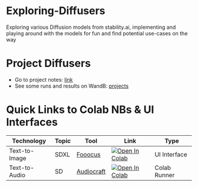 # Exploring-Diffusers
Exploring various Diffusion models from stability.ai, implementing and playing around with the models for fun and find potential use-cases on the way

# Project Diffusers
- Go to project notes: [link](/project-diffusers/README.md)
- See some runs and results on WandB: [projects](https://wandb.ai/mratanusarkar/projects)

# Quick Links to Colab NBs & UI Interfaces

| Technology | Topic | Tool | Link | Type
|---|---|---|---|---|
| Text-to-Image | SDXL | [Fooocus](https://github.com/lllyasviel/Fooocus) | <a href="https://colab.research.google.com/github/mratanusarkar/Exploring-Diffusers/blob/main/project-diffusers/projects/fooocus/fooocus.ipynb" target="_parent"><img src="https://colab.research.google.com/assets/colab-badge.svg" alt="Open In Colab"/></a> | UI Interface |
| Text-to-Audio | SD | [Audiocraft](https://github.com/facebookresearch/audiocraft/) | <a href="https://colab.research.google.com/github/mratanusarkar/Exploring-Diffusers/blob/main/project-diffusers/projects/audiocraft/AudioCraft_MusicGen.ipynb" target="_parent"><img src="https://colab.research.google.com/assets/colab-badge.svg" alt="Open In Colab"/></a> | Colab Runner |

